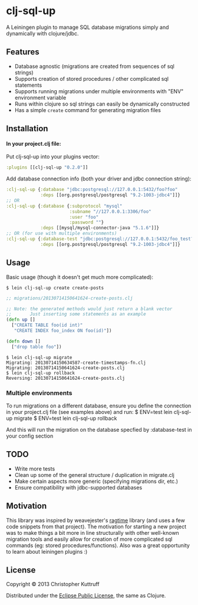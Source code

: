 # clj-sql-up
A Leiningen plugin to manage SQL database migrations simply and dynamically with clojure/jdbc.

## Features
* Database agnostic (migrations are created from sequences of sql strings)
* Supports creation of stored procedures / other complicated sql statements
* Supports running migrations under multiple environments with "ENV" environment variable
* Runs within clojure so sql strings can easily be dynamically constructed
* Has a simple `create` command for generating migration files

## Installation
#### In your project.clj file:

Put clj-sql-up into your plugins vector:
```clojure
:plugins [[clj-sql-up "0.2.0"]]
```

Add database connection info (both your driver and jdbc connection string):

```clojure
:clj-sql-up {:database "jdbc:postgresql://127.0.0.1:5432/foo?foo"
             :deps [[org.postgresql/postgresql "9.2-1003-jdbc4"]]}
;; OR
:clj-sql-up {:database {:subprotocol "mysql"
                        :subname "//127.0.0.1:3306/foo"
                        :user "foo"
                        :password ""}
             :deps [[mysql/mysql-connector-java "5.1.6"]]}
;; OR (for use with multiple environments)
:clj-sql-up {:database-test "jdbc:postgresql://127.0.0.1:5432/foo_test?foo"
             :deps [[org.postgresql/postgresql "9.2-1003-jdbc4"]]}

```

## Usage
Basic usage (though it doesn't get much more complicated):

    $ lein clj-sql-up create create-posts

```clojure
;; migrations/20130714150641624-create-posts.clj

;; Note: the generated methods would just return a blank vector
;;       Just inserting some statements as an example
(defn up []
  ["CREATE TABLE foo(id int)"
   "CREATE INDEX foo_index ON foo(id)"])

(defn down []
  ["drop table foo"])
```
	$ lein clj-sql-up migrate
	Migrating: 20130714150634587-create-timestamps-fn.clj
	Migrating: 20130714150641624-create-posts.clj
	$ lein clj-sql-up rollback
	Reversing: 20130714150641624-create-posts.clj

### Multiple environments
To run migrations on a different database, ensure you define the connection in your project.clj file (see examples above)
and run:
	$ ENV=test lein clj-sql-up migrate
	$ ENV=test lein clj-sql-up rollback

And this will run the migration on the database specfied by :database-test in your config section

## TODO
* Write more tests
* Clean up some of the general structure / duplication in migrate.clj
* Make certain aspects more generic (specifying migrations dir, etc.)
* Ensure compatibility with jdbc-supported databases

## Motivation
This library was inspired by weavejester's [ragtime](https://github.com/weavejester/ragtime/) library (and uses a few code snippets from that project).  The motivation for starting a new project was to make things a bit more in line structurally with other well-known migration tools and easily allow for creation of more complicated sql commands (eg: stored procedures/functions).  Also was a great opportunity to learn about leiningen plugins :)

## License
Copyright © 2013 Christopher Kuttruff

Distributed under the [Eclipse Public License](http://www.eclipse.org/legal/epl-v10.html), the same as Clojure.
